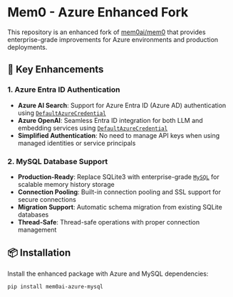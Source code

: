 # Mem0 - Azure Enhanced Fork

This repository is an enhanced fork of [mem0ai/mem0](https://github.com/mem0ai/mem0.git) that provides enterprise-grade improvements for Azure environments and production deployments.

## 🚀 Key Enhancements

### 1. Azure Entra ID Authentication
- **Azure AI Search**: Support for Azure Entra ID (Azure AD) authentication using [`DefaultAzureCredential`](mem0/vector_stores/azure_ai_search.py:114)
- **Azure OpenAI**: Seamless Entra ID integration for both LLM and embedding services using [`DefaultAzureCredential`](mem0/llms/azure_openai.py:37)
- **Simplified Authentication**: No need to manage API keys when using managed identities or service principals

### 2. MySQL Database Support
- **Production-Ready**: Replace SQLite3 with enterprise-grade [`MySQL`](mem0/dbs/mysql.py:18) for scalable memory history storage
- **Connection Pooling**: Built-in connection pooling and SSL support for secure connections
- **Migration Support**: Automatic schema migration from existing SQLite databases
- **Thread-Safe**: Thread-safe operations with proper connection management

## 📦 Installation

Install the enhanced package with Azure and MySQL dependencies:

```bash
pip install mem0ai-azure-mysql
```

